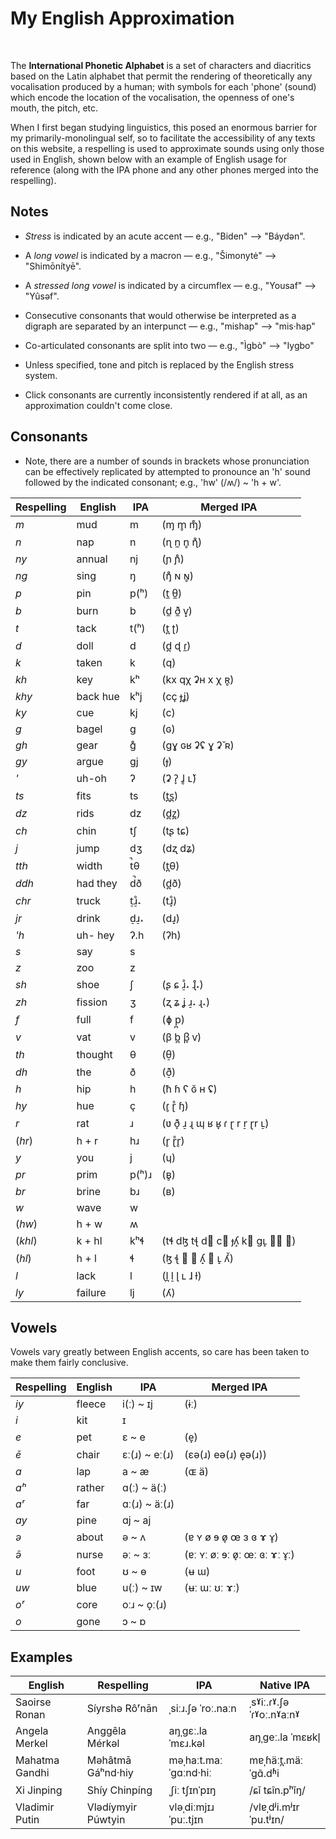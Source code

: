 # My English Approximation

<br>

The **International Phonetic Alphabet** is a set of characters and diacritics based on the Latin alphabet that permit the rendering of theoretically any vocalisation produced by a human; with symbols for each 'phone' (sound) which encode the location of the vocalisation, the openness of one's mouth, the pitch, etc.

When I first began studying linguistics, this posed an enormous barrier for my primarily-monolingual self, so to facilitate the accessibility of any texts on this website, a respelling is used to approximate sounds using only those used in English, shown below with an example of English usage for reference (along with the IPA phone and any other phones merged into the respelling).

## Notes

- *Stress* is indicated by an acute accent — e.g., "Biden" ⟶ "Báydən".

- A *long vowel* is indicated by a macron — e.g., "Šimonytė" ⟶ "Shimōnítyē".

- A *stressed long vowel* is indicated by a circumflex — e.g., "Yousaf" ⟶ "Yûsəf".

- Consecutive consonants that would otherwise be interpreted as a digraph are separated by an interpunct — e.g., "mishap" ⟶ "mis·hap"

- Co-articulated consonants are split into two — e.g., "Ìgbò" ⟶ "Iygbo"

- Unless specified, tone and pitch is replaced by the English stress system.

- Click consonants are currently inconsistently rendered if at all, as an approximation couldn't come close.

## Consonants

- Note, there are a number of sounds in brackets whose pronunciation can be effectively replicated by attempted to pronounce an 'h' sound followed by the indicated consonant; e.g., 'hw' (/ʍ/) ~ 'h + w'.

| Respelling | English | IPA | Merged IPA |
| --- | --- | --- | --- |
*m* | <span class="ul">m</span>ud | m | (ɱ m̥ ɱ̊)
*n* | <span class="ul">n</span>ap | n | (ɳ n̼ n̥ ɳ̊)
*ny* | a<span class="ul">nnu</span>al | nj | (ɲ ɲ̊)
*ng* | si<span class="ul">ng</span> | ŋ | (ŋ̊ ɴ ɴ̥)
*p* | <span class="ul">p</span>in | p(ʰ) | (t̼ θ̼)
*b* | <span class="ul">b</span>urn | b | (d̼ ð̼ ⱱ̟)
*t* | <span class="ul">t</span>ack | t(ʰ) | (t̪ ʈ)
*d* | <span class="ul">d</span>oll | d | (d̪ ɖ ɾ̼)
*k* | ta<span class="ul">k</span>en | k | (q)
*kh* | <span class="ul">k</span>ey | kʰ | (kx qχ ʡʜ x χ ʀ̥)
*khy* | ba<span class="ul">ck hu</span>e | kʰj | (cç ɟʝ)
*ky* | <span class="ul">cu</span>e | kj | (c)
*g* | ba<span class="ul">g</span>el | ɡ | (ɢ)
*gh* | <span class="ul">g</span>ear | ɡ̊ | (ɡɣ ɢʁ ʡʢ ɣ ʡ̆ ʀ)
*gy* | ar<span class="ul">gu</span>e | ɡj | (ɟ)
*'* | uh<span class="ul">-</span>oh | ʔ | (ʡ ʔ̞ ɺ̥ ʟ̆)
*ts* | fi<span class="ul">ts</span> | ts | (t̪s̪)
*dz* | ri<span class="ul">ds</span> | dz | (d̪z̪)
*ch* | <span class="ul">ch</span>in | tʃ | (tʂ tɕ)
*j* | <span class="ul">j</span>ump | dʒ | (dʐ dʑ)
*tth* | wi<span class="ul">dth</span> | t̚θ | (t̪θ)
*ddh* | ha<span class="ul">d th</span>ey | d̚ð | (d̪ð)
*chr* | <span class="ul">tr</span>uck | t̠ɹ̠̊˔ | (tɹ̝̊)
*jr* | <span class="ul">dr</span>ink | d̠ɹ̠˔ | (dɹ̝)
*'h* | uh<span class="ul">- h</span>ey | ʔ.h | (ʔh)
*s* | <span class="ul">s</span>ay | s
*z* | <span class="ul">z</span>oo | z
*sh* | <span class="ul">sh</span>oe | ʃ | (ʂ ɕ ɹ̠̊˔ ɻ̊˔)
*zh* | fi<span class="ul">ss</span>ion | ʒ | (ʐ ʑ ʝ ɹ̠˔ ɻ˔)
*f* | <span class="ul">f</span>ull | f | (ɸ p̪)
*v* | <span class="ul">v</span>at | v | (β b̪ β̞ ⱱ)
*th* | <span class="ul">th</span>ought | θ | (θ̠)
*dh* | <span class="ul">th</span>e | ð | (ð̠)
*h* | <span class="ul">h</span>ip | h | (ħ ɦ ʕ ɢ̆ ʜ ʢ)
*hy* | <span class="ul">hu</span>e | ç | (ɾ̥ ɽ̊ ɧ)
*r* | <span class="ul">r</span>at | ɹ | (ʋ ð̞ ɹ̠ ɻ ɰ ʁ ʁ̞ ɾ ɽ r r̠ ɽr ʟ̠)
(*hr*) | h + r | hɹ | (r̥ ɽ̊r̥)
*y* | <span class="ul">y</span>ou | j | (ɥ)
*pr* | <span class="ul">pr</span>im | p(ʰ)ɹ | (ʙ̥)
*br* | <span class="ul">br</span>ine | bɹ | (ʙ)
*w* | <span class="ul">w</span>ave | w
(*hw*) | h + w | ʍ
(*khl*) | k + hl | kʰɬ | (tɬ dɮ tꞎ d𝼅 c𝼆 ɟʎ̝ k𝼄 ɡʟ̝ 𝼈̥ 𝼈)
(*hl*) | h + l | ɬ | (ɮ ꞎ 𝼅 𝼆 ʎ̝ 𝼄 ʟ̝ ʎ̆)
*l* | <span class="ul">l</span>ack | l | (l̪ l̠ ɭ ʟ ɺ ɫ)
*ly* | fai<span class="ul">lu</span>re | lj | (ʎ)

## Vowels

Vowels vary greatly between English accents, so care has been taken to make them fairly conclusive.

| Respelling | English | IPA | Merged IPA |
| --- | --- | --- | --- |
*iy* | fl<span class="ul">ee</span>ce | i(ː) ~ ɪj | (ɨː)
*i* | k<span class="ul">i</span>t | ɪ
*e* | p<span class="ul">e</span>t | ɛ ~ e | (e̞)
*ē* | ch<span class="ul">air</span> | ɛː(ɹ) ~ eː(ɹ) | (ɛə(ɹ) eə(ɹ) e̞ə(ɹ))
*a* | l<span class="ul">a</span>p | a ~ æ | (ɶ ä)
*aʰ* | r<span class="ul">a</span>ther | ɑ(ː) ~ ä(ː)
*aʳ* | f<span class="ul">ar</span> | ɑː(ɹ) ~ äː(ɹ)
*ay* | p<span class="ul">i</span>ne | ɑj ~ aj
*ə* | <span class="ul">a</span>bout | ə ~ ʌ | (ɐ ʏ ø ɘ ø̞ œ ɜ ɞ ɤ ɤ̞)
*ə̄* | n<span class="ul">u</span>rse | əː ~ ɜː | (ɐː ʏː øː ɘː ø̞ː œː ɞː ɤː ɤ̞ː)
*u* | f<span class="ul">oo</span>t | ʊ ~ ɵ | (ʉ ɯ)
*uw* | bl<span class="ul">ue</span> | u(ː) ~ ɪw | (ʉː ɯː ʊː ɤː)
*oʳ* | c<span class="ul">or</span>e | oːɹ ~ o̞ː(ɹ)
*o* | g<span class="ul">o</span>ne | ɔ ~ ɒ

## Examples

| English | Respelling | IPA | Native IPA |
| --- | --- | --- | --- |
Saoirse Ronan | Síyrshə Rôʳnān | ˌsiːɹ.ʃə ˈroː.naːn | ˌsˠiː.ɾˠ.ʃə ˈɾˠoː.nˠaːnˠ
Angela Merkel | Anggêla Mérkəl | aŋˌɡɛː.la ˈmɛɹ.kəl | aŋˌgeː.la ˈmɛʁkl̩
Mahatma Gandhi | Məhâtmā Gáʰnd·hiy | məˌhaːt.maː ˈɡɑːnd·hiː | mɐˌɦäːt̪.mäː ˈɡɑ̃.dʱi
Xi Jinping | Shíy Chinpíng | ˌʃiː tʃɪnˈpɪŋ | /ɕǐ tɕîn.pʰǐŋ/
Vladimir Putin | Vlədíymyir Púwtyin | vləˌdiːmjɪɹ ˈpuː.tjɪn | /vlɐˌdʲi.mʲɪr ˈpu.tʲɪn/